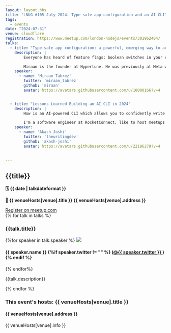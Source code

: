 ```yaml
---
layout: layout.hbs
title: "LNUG #105 July 2024: Type-safe app configuration and an AI CLI"
tags:
  - events
date: "2024-07-31"
venue: cloudflare
registration: https://www.meetup.com/london-nodejs/events/301962404/
talks:
  - title: "Type-safe app configuration: a powerful, emerging way to accelerate product development"
    description: |
        Everyone has heard of feature flags: boolean switches in your code that you can flip at runtime for different users, environments, etc. But they are just one part of a much broader best practice called “application configuration”. Big tech companies like Meta and Google have internal tools for structured, type-safe app configuration that help them accelerate development of products and backend services. This talk dives into what app configuration is and how it can empower your whole team to move faster, including your nontechnical colleagues.

        Miraan is the founder at Hypertune. He was previously at Meta where he led teams across frontend, mobile, backend and machine learning.
    speaker:
      - name: 'Miraan Tabrez'
        twitter: 'miraan_tabrez'
        github: 'miraan'
        avatar: https://avatars.githubusercontent.com/u/10000166?v=4


  - title: "Lessons Learned Building an AI CLI in 2024"
    description: |
        How is an AI-powered CLI which allows you to confidently write complex commands and queries in your CLI. This talk goes into how "How" was built, talking about the no-build CLI deployment process, type-safety, cross-OS compatibility, and more!

        I'm a software engineer at RocketConnect, like to host meetups and write code in my spare time and also run!
    speaker:
      - name: 'Akash Joshi'
        twitter: 'thewritingdev'
        github: 'akash-joshi'
        avatar: https://avatars.githubusercontent.com/u/22196279?v=4

  
---
```


<div class="event-detail">
<h2>{{title}}
</h2>
<p>
<strong>🗓 {{ date  |  talkdateformat }}</strong>
</p>
<p>
<strong>
🏢 {{ venueHosts[venue].title }}
{{ venueHosts[venue].address }}
</strong>
</p>

<div >
<a class="lnug-ticket cta" href="{{registration}}" target="_blank">Register on meetup.com</a>
</div>
<div class="talks">
{% for talk in talks %}
<div class="talk">

<h3>{{talk.title}}
</h3>

{%for speaker in talk.speaker %}
<img src="{{speaker.avatar}}" class="bio-pic"/>

<h4>{{ speaker.name }}
{%if speaker.twitter != "" %}
(<a href="https://twitter.com/{{speaker.twitter}}">@{{ speaker.twitter }}
</a>)
{% endif %}
</h4>
{% endfor%}

{{talk.description}}

</div>
{% endfor %}

</div>

<div class="event-hosts">

### This event's hosts: {{ venueHosts[venue].title }}

#### {{ venueHosts[venue].address }}

{{ venueHosts[venue].info }}

</div>

</div>
